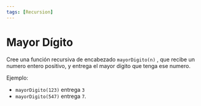 ```yaml
---
tags: [Recursion]
---
```


# Mayor Dígito

Cree una función recursiva de encabezado `mayorDigito(n)` , que recibe un numero entero positivo, y entrega el mayor dígito que tenga ese numero.

Ejemplo:

- `mayorDigito(123)` entrega `3`
- `mayorDigito(547)` entrega `7`.